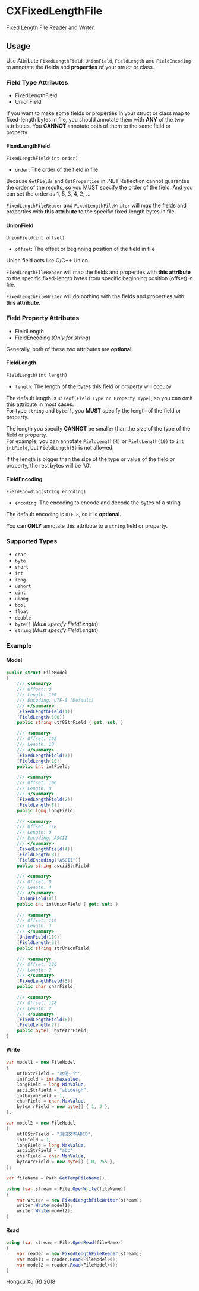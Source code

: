# CXFixedLengthFile

Fixed Length File Reader and Writer.

## Usage

Use Attribute `FixedLengthField`, `UnionField`, `FieldLength` and `FieldEncoding` to annotate the **fields** and **properties** of your struct or class.

### Field Type Attributes

- FixedLengthField
- UnionField

If you want to make some fields or properties in your struct or class map to fixed-length bytes in file, you should annotate them with **ANY** of the two attributes. You **CANNOT** annotate both of them to the same field or property.

#### FixedLengthField

`FixedLengthField(int order)`

- `order`: The order of the field in file

Because `GetFields` and `GetProperties` in .NET Reflection cannot guarantee the order of the results, so you MUST specify the order of the field. And you can set the order as 1, 5, 3, 4, 2, ...

`FixedLengthFileReader` and `FixedLengthFileWriter` will map the fields and properties with **this attribute** to the specific fixed-length bytes in file.

#### UnionField

`UnionField(int offset)`

- `offset`: The offset or beginning position of the field in file

Union field acts like C/C++ Union.

`FixedLengthFileReader` will map the fields and properties with **this attribute** to the specific fixed-length bytes from specific beginning position (offset) in file.

`FixedLengthFileWriter` will do nothing with the fields and properties with **this attribute**.

### Field Property Attributes

- FieldLength
- FieldEncoding (*Only for string*)

Generally, both of these two attributes are **optional**.

#### FieldLength

`FieldLength(int length)`

- `length`: The length of the bytes this field or property will occupy

The default length is `sizeof(Field Type or Property Type)`, so you can omit this attribute in most cases.  
For type `string` and `byte[]`, you **MUST** specify the length of the field or property.

The length you specify **CANNOT** be smaller than the size of the type of the field or property.  
For example, you can annotate `FieldLength(4)` or `FieldLength(10)` to `int intField`, but `FieldLength(3)` is not allowed.

If the length is bigger than the size of the type or value of the field or property, the rest bytes will be '\0'.

#### FieldEncoding

`FieldEncoding(string encoding)`

- `encoding`: The encoding to encode and decode the bytes of a string

The default encoding is `UTF-8`, so it is **optional**.

You can **ONLY** annotate this attribute to a `string` field or property.

### Supported Types

- `char`
- `byte`
- `short`
- `int`
- `long`
- `ushort`
- `uint`
- `ulong`
- `bool`
- `float`
- `double`
- `byte[]` (*Must specify FieldLength*)
- `string` (*Must specify FieldLength*)

### Example

#### Model

``` C#
public struct FileModel
{
    /// <summary>
    /// Offset: 0
    /// Length: 100
    /// Encoding: UTF-8 (Default)
    /// </summary>
    [FixedLengthField(1)]
    [FieldLength(100)]
    public string utf8StrField { get; set; }

    /// <summary>
    /// Offset: 108
    /// Length: 10
    /// </summary>
    [FixedLengthField(3)]
    [FieldLength(10)]
    public int intField;

    /// <summary>
    /// Offset: 100
    /// Length: 8
    /// </summary>
    [FixedLengthField(2)]
    [FieldLength(8)]
    public long longField;

    /// <summary>
    /// Offset: 118
    /// Length: 8
    /// Encoding: ASCII
    /// </summary>
    [FixedLengthField(4)]
    [FieldLength(8)]
    [FieldEncoding("ASCII")]
    public string asciiStrField;

    /// <summary>
    /// Offset: 0
    /// Length: 4
    /// </summary>
    [UnionField(0)]
    public int intUnionField { get; set; }

    /// <summary>
    /// Offset: 119
    /// Length: 3
    /// </summary>
    [UnionField(119)]
    [FieldLength(3)]
    public string strUnionField;

    /// <summary>
    /// Offset: 126
    /// Length: 2
    /// </summary>
    [FixedLengthField(5)]
    public char charField;

    /// <summary>
    /// Offset: 128
    /// Length: 2
    /// </summary>
    [FixedLengthField(6)]
    [FieldLength(2)]
    public byte[] byteArrField;
}
```

#### Write

``` C#
var model1 = new FileModel
{
    utf8StrField = "这是一个",
    intField = int.MaxValue,
    longField = long.MinValue,
    asciiStrField = "abcdefgh",
    intUnionField = 1,
    charField = char.MaxValue,
    byteArrField = new byte[] { 1, 2 },
};

var model2 = new FileModel
{
    utf8StrField = "测试文本ABCD",
    intField = 1,
    longField = long.MaxValue,
    asciiStrField = "abc",
    charField = char.MinValue,
    byteArrField = new byte[] { 0, 255 },
};

var fileName = Path.GetTempFileName();

using (var stream = File.OpenWrite(fileName))
{
    var writer = new FixedLengthFileWriter(stream);
    writer.Write(model1);
	writer.Write(model2);
}
```

#### Read

``` C#
using (var stream = File.OpenRead(fileName))
{
    var reader = new FixedLengthFileReader(stream);
	var model1 = reader.Read<FileModel>();
    var model2 = reader.Read<FileModel>();
}
```

Hongxu Xu (R) 2018